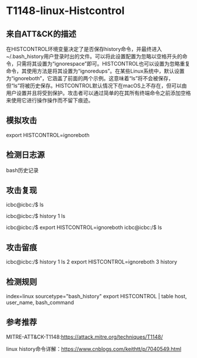 # T1148-linux-Histcontrol

## 来自ATT&CK的描述

在HISTCONTROL环境变量决定了是否保存history命令，并最终进入~/.bash_history用户登录时出的文件。可以将此设置配置为忽略以空格开头的命令，只需将其设置为“ignorespace”即可。HISTCONTROL也可以设置为忽略重复命令，其使用方法是将其设置为“ignoredups”。在某些Linux系统中，默认设置为“ignoreboth”，它涵盖了前面的两个示例。这意味着“ls”将不会被保存，但“ls”将被历史保存。HISTCONTROL默认情况下在macOS上不存在，但可以由用户设置并且将受到保护。攻击者可以通过简单的在其所有终端命令之前添加空格来使用它进行操作操作而不留下痕迹。

## 模拟攻击

export HISTCONTROL=ignoreboth

## 检测日志源

bash历史记录

## 攻击复现

icbc@icbc:/$ ls

icbc@icbc:/$ history
    1  ls

icbc@icbc:/$ export HISTCONTROL=ignoreboth
icbc@icbc:/$  ls

## 攻击留痕

icbc@icbc:/$ history
    1  ls
    2  export HISTCONTROL=ignoreboth
    3  history

## 检测规则

index=linux sourcetype="bash_history" export HISTCONTROL | table host, user_name, bash_command

## 参考推荐

MITRE-ATT&CK-T1148:https://attack.mitre.org/techniques/T1148/

linux history命令详解：https://www.cnblogs.com/keithtt/p/7040549.html

